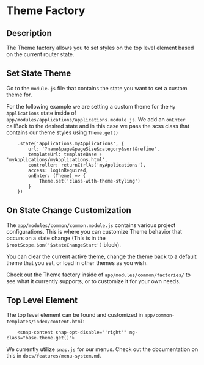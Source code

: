 # Theme Factory

## Description

The Theme factory allows you to set styles on the top level element based on the current router state.

## Set State Theme

Go to the `module.js` file that contains the state you want to set a custom theme for. 

For the following example we are setting a custom theme for the `My Applications` state inside of `app/modules/applications/applications.module.js`. We add an `onEnter` callBack to the desired state and in this case we pass the scss class that contains our theme styles using `Theme.get()`

```
	.state('applications.myApplications', {
		url: '?name&page&pageSize&category&sort&refine',
		templateUrl: templateBase + 'myApplications/myApplications.html',
		controller: returnCtrlAs('myApplications'),
		access: loginRequired,
		onEnter: (Theme) => {
			Theme.set('class-with-theme-styling')
		}
	})
```

## On State Change Customization

The `app/modules/common/common.module.js` contains various project configurations. This is where you can customize Theme behavior that occurs on a state change (This is in the `$rootScope.$on('$stateChangeStart')` block).

You can clear the current active theme, change the theme back to a default theme that you set, or load in other themes as you wish.

Check out the Theme factory inside of `app/modules/common/factories/` to see what it currently supports, or to customize it for your own needs.

## Top Level Element

The top level element can be found and customized in `app/common-templates/index/content.html`:

```
	<snap-content snap-opt-disable="'right'" ng-class="base.theme.get()">
```

We currently utilize `snap.js` for our menus. Check out the documentation on this in `docs/features/menu-system.md`.

